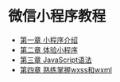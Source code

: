 # 微信小程序教程

* [第一章 小程序介绍](chapter1.md)
* [第二章 体验小程序](chapter2.md)
* [第三章 JavaScript语法](chapter3.md)
* [第四章 熟练掌握wxss和wxml](chapter4.md)

 

